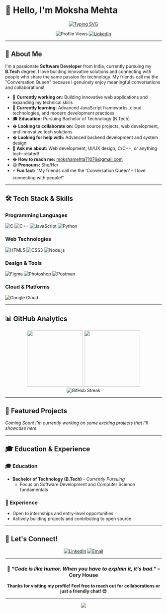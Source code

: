 # 👋 Hello, I'm Moksha Mehta

<div align="center">
  
[![Typing SVG](https://readme-typing-svg.herokuapp.com?font=Fira+Code&pause=1000&color=2E9EF7&center=true&vCenter=true&width=435&lines=Software+Developer+%7C+Tech+Enthusiast;Passionate+about+Innovation;Always+Learning+New+Technologies)](https://git.io/typing-svg)

![Profile Views](https://komarev.com/ghpvc/?username=mokshamehta06&label=Profile%20views&color=0e75b6&style=for-the-badge)
[![LinkedIn](https://img.shields.io/badge/LinkedIn-Connect-blue?style=for-the-badge&logo=linkedin)](https://linkedin.com/in/moksha-mehta)

</div>

---

## 🚀 About Me

I'm a passionate **Software Developer** from India, currently pursuing my **B.Tech** degree. I love building innovative solutions and connecting with people who share the same passion for technology. My friends call me the "Conversation Queen" because I genuinely enjoy meaningful conversations and collaborations!

- 🔭 **Currently working on:** Building innovative web applications and expanding my technical skills
- 🌱 **Currently learning:** Advanced JavaScript frameworks, cloud technologies, and modern development practices
- 🎓 **Education:** Pursuing Bachelor of Technology (B.Tech)
- � **Looking to collaborate on:** Open source projects, web development, and innovative tech solutions
- � **Looking for help with:** Advanced backend development and system design
- 💬 **Ask me about:** Web development, UI/UX design, C/C++, or anything tech-related!
- � **How to reach me:** [mokshamehta71076@gmail.com](mailto:mokshamehta71076@gmail.com)
- 😄 **Pronouns:** She/Her
- ⚡ **Fun fact:** "My friends call me the 'Conversation Queen' – I love connecting with people!"

---

## 🛠️ Tech Stack & Skills

### **Programming Languages**
<p align="left">
  <img src="https://img.shields.io/badge/C-00599C?style=for-the-badge&logo=c&logoColor=white" alt="C"/>
  <img src="https://img.shields.io/badge/C++-00599C?style=for-the-badge&logo=c%2B%2B&logoColor=white" alt="C++"/>
  <img src="https://img.shields.io/badge/JavaScript-F7DF1E?style=for-the-badge&logo=javascript&logoColor=black" alt="JavaScript"/>
  <img src="https://img.shields.io/badge/Python-3776AB?style=for-the-badge&logo=python&logoColor=white" alt="Python"/>

</p>

### **Web Technologies**
<p align="left">
  <img src="https://img.shields.io/badge/HTML5-E34F26?style=for-the-badge&logo=html5&logoColor=white" alt="HTML5"/>
  <img src="https://img.shields.io/badge/CSS3-1572B6?style=for-the-badge&logo=css3&logoColor=white" alt="CSS3"/>
  <img src="path/to/nodejs-logo.png" alt="Node.js">

</p>

### **Design & Tools**
<p align="left">
  <img src="https://img.shields.io/badge/Figma-F24E1E?style=for-the-badge&logo=figma&logoColor=white" alt="Figma"/>
  <img src="https://img.shields.io/badge/Adobe%20Photoshop-31A8FF?style=for-the-badge&logo=Adobe%20Photoshop&logoColor=black" alt="Photoshop"/>
  <img src="https://img.shields.io/badge/Postman-FF6C37?style=for-the-badge&logo=postman&logoColor=white" alt="Postman"/>
</p>

### **Cloud & Platforms**
<p align="left">
  <img src="https://img.shields.io/badge/Google_Cloud-4285F4?style=for-the-badge&logo=google-cloud&logoColor=white" alt="Google Cloud"/>
</p>

---

## 📊 GitHub Analytics

<div align="center">
  <img height="180em" src="https://github-readme-stats.vercel.app/api?username=mokshamehta06&show_icons=true&theme=tokyonight&include_all_commits=true&count_private=true"/>
  <img height="180em" src="https://github-readme-stats.vercel.app/api/top-langs/?username=mokshamehta06&layout=compact&langs_count=8&theme=tokyonight"/>
</div>

<div align="center">
  <img src="https://github-readme-streak-stats.herokuapp.com/?user=mokshamehta06&theme=tokyonight" alt="GitHub Streak"/>
</div>

---

## 🎯 Featured Projects

*Coming Soon! I'm currently working on some exciting projects that I'll showcase here.*

<!-- 
### 🌟 Project Name
Brief description of your project
- **Tech Stack:** List technologies used
- **Features:** Key features
- **Links:** [Live Demo](link) | [Repository](link)
-->

---

## 🎓 Education & Experience

### 🎓 **Education**
- **Bachelor of Technology (B.Tech)** - *Currently Pursuing*
  - Focus on Software Development and Computer Science fundamentals

### 💼 **Experience**
- Open to internships and entry-level opportunities
- Actively building projects and contributing to open source

---

## 🤝 Let's Connect!

<div align="center">

[![LinkedIn](https://img.shields.io/badge/LinkedIn-0077B5?style=for-the-badge&logo=linkedin&logoColor=white)](https://linkedin.com/in/moksha-mehta)
[![Email](https://img.shields.io/badge/Email-D14836?style=for-the-badge&logo=gmail&logoColor=white)](mailto:mokshamehta71076@gmail.com)

</div>

---

<div align="center">
  
### 💭 *"Code is like humor. When you have to explain it, it's bad."* – Cory House

**Thanks for visiting my profile! Feel free to reach out for collaborations or just a friendly chat! 😊**

</div>

---

<div align="center">
  <img src="https://capsule-render.vercel.app/api?type=waving&color=gradient&height=100&section=footer"/>
</div>

